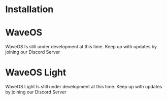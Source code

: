 # Installation

# WaveOS
WaveOS Is still under development at this time. Keep up with updates by joining our Discord Server

# WaveOS Light
WaveOS Light Is still under development at this time. Keep up with updates by joining our Discord Server

